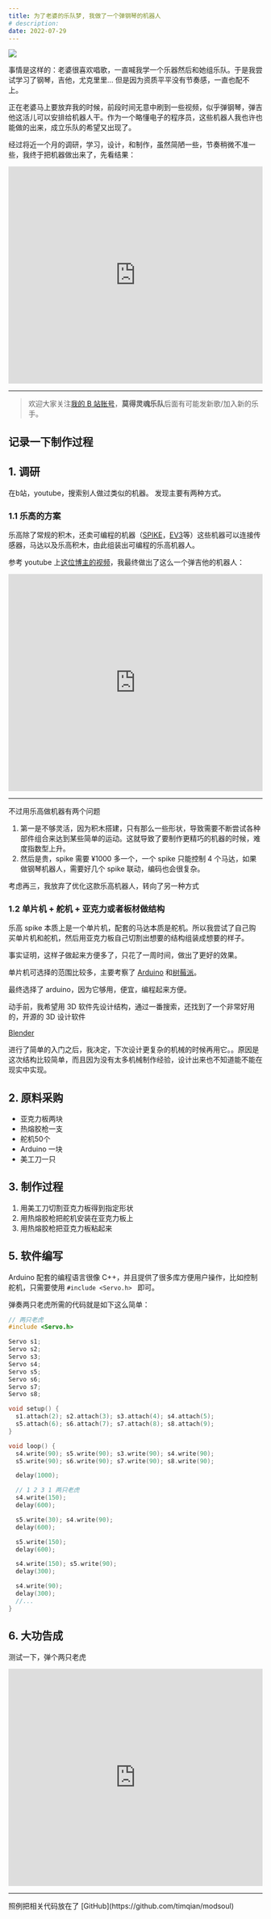 ```yaml
---
title: 为了老婆的乐队梦, 我做了一个弹钢琴的机器人
# description:
date: 2022-07-29
---
```


![](https://i.v2ex.co/3SAa692h.jpeg)

事情是这样的：老婆很喜欢唱歌，一直喊我学一个乐器然后和她组乐队。于是我尝试学习了钢琴，吉他，尤克里里… 但是因为资质平平没有节奏感，一直也配不上。

正在老婆马上要放弃我的时候，前段时间无意中刷到一些视频，似乎弹钢琴，弹吉他这活儿可以安排给机器人干。作为一个略懂电子的程序员，这些机器人我也许也能做的出来，成立乐队的希望又出现了。

经过将近一个月的调研，学习，设计，和制作，虽然简陋一些，节奏稍微不准一些，我终于把机器做出来了，先看结果：

<iframe 
  style="width: 640px; height: 430px; max-width: 100%"
  src="https://player.bilibili.com/player.html?aid=428990101&bvid=BV1nG411h7pE&cid=787586760&page=1" scrolling="no" border="0" frameborder="no" framespacing="0" allowfullscreen="true"> 
</iframe>

<hr/>

> 欢迎大家关注[我的 B 站账号](https://space.bilibili.com/11206127)，**莫得灵魂乐队**后面有可能发新歌/加入新的乐手。


## 记录一下制作过程

## 1. 调研

在b站，youtube，搜索别人做过类似的机器。 发现主要有两种方式。

### 1.1 乐高的方案

乐高除了常规的积木，还卖可编程的机器（[SPIKE](https://legoeducation.cn/zh-cn/products/lego-education-spike-prime-/45678#spike-prime%E7%A7%91%E5%88%9B%E5%A5%97%E8%A3%85)，[EV3](https://zh.wikipedia.org/zh-sg/%E6%A8%82%E9%AB%98Mindstorms_EV3)等）这些机器可以连接传感器，马达以及乐高积木，由此组装出可编程的乐高机器人。

参考 youtube 上[这位博主的视频](https://www.youtube.com/watch?v=cXgB3lIvPHI)，我最终做出了这么一个弹吉他的机器人：

<iframe 
  style="width: 640px; height: 430px; max-width: 100%"
  src="https://player.bilibili.com/player.html?aid=686382957&bvid=BV1AU4y1v7Cz&cid=786446104&page=1" scrolling="no" border="0" frameborder="no" framespacing="0" allowfullscreen="true"> 
</iframe>

---

不过用乐高做机器有两个问题

1. 第一是不够灵活，因为积木搭建，只有那么一些形状，导致需要不断尝试各种部件组合来达到某些简单的运动。这就导致了要制作更精巧的机器的时候，难度指数型上升。
2. 然后是贵，spike 需要 ¥1000 多一个，一个 spike 只能控制 4 个马达，如果做钢琴机器人，需要好几个 spike 联动，编码也会很复杂。

考虑再三，我放弃了优化这款乐高机器人，转向了另一种方式

### 1.2 单片机 + 舵机 + 亚克力或者板材做结构

乐高 spike 本质上是一个单片机，配套的马达本质是舵机。所以我尝试了自己购买单片机和舵机，然后用亚克力板自己切割出想要的结构组装成想要的样子。

事实证明，这样子做起来方便多了，只花了一周时间，做出了更好的效果。

单片机可选择的范围比较多，主要考察了 [Arduino](https://www.arduino.cc/) 和[树莓派](https://www.raspberrypi.com/)。

最终选择了 arduino，因为它够用，便宜，编程起来方便。

动手前，我希望用 3D 软件先设计结构，通过一番搜索，还找到了一个非常好用的，开源的 3D 设计软件

[Blender](https://github.com/blender/blender)

进行了简单的入门之后，我决定，下次设计更复杂的机械的时候再用它。。原因是这次结构比较简单，而且因为没有太多机械制作经验，设计出来也不知道能不能在现实中实现。

## 2. 原料采购

- 亚克力板两块
- 热熔胶枪一支
- 舵机50个
- Arduino 一块
- 美工刀一只

## 3. 制作过程

1. 用美工刀切割亚克力板得到指定形状
2. 用热熔胶枪把舵机安装在亚克力板上
3. 用热熔胶枪把亚克力板粘起来

## 5. 软件编写

Arduino 配套的编程语言很像 C++，并且提供了很多库方便用户操作，比如控制舵机，只需要使用 `#include <Servo.h> ` 即可。

弹奏两只老虎所需的代码就是如下这么简单：

```c++
// 两只老虎
#include <Servo.h> 

Servo s1;
Servo s2;
Servo s3;
Servo s4;
Servo s5;
Servo s6;
Servo s7;
Servo s8;

void setup() {
  s1.attach(2); s2.attach(3); s3.attach(4); s4.attach(5);
  s5.attach(6); s6.attach(7); s7.attach(8); s8.attach(9);
}

void loop() {
  s4.write(90); s5.write(90); s3.write(90); s4.write(90);
  s5.write(90); s6.write(90); s7.write(90); s8.write(90);

  delay(1000);

  // 1 2 3 1 两只老虎
  s4.write(150);
  delay(600);

  s5.write(30); s4.write(90);
  delay(600);

  s5.write(150);
  delay(600);

  s4.write(150); s5.write(90);
  delay(300);

  s4.write(90);
  delay(300);
  //...
}
```

## 6. 大功告成

测试一下，弹个两只老虎

<iframe 
  style="width: 640px; height: 430px; max-width: 100%"
  src="https://player.bilibili.com/player.html?aid=428963168&bvid=BV1VG411h7BH&cid=787590517&page=1" scrolling="no" border="0" frameborder="no" framespacing="0" allowfullscreen="true"> 
</iframe>

<hr/>
照例把相关代码放在了 [GitHub](https://github.com/timqian/modsoul)


